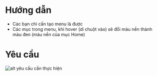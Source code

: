 # Hướng dẫn

- Các bạn chỉ cần tạo menu là được
- Các mục trong menu, khi hover (di chuột vào) sẽ đổi màu nền thành màu đen (màu nền của mục Home)

# Yêu cầu

![alt yêu cầu cần thực hiện](https://github.com/trunghongoc/REACTJS2003E-homework/blob/master/03_5_corona/homework/menu-orange-black/requirement.png)